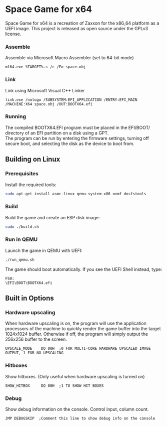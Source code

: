 # Space Game for x64
Space Game for x64 is a recreation of Zaxxon for the x86_64 platform as a UEFI image. This project is released as open source under the GPLv3 license. 

### Assemble
Assemble via Microsoft Macro Assembler (set to 64-bit mode)
```
ml64.exe %TARGET%.s /c /Fo space.obj
```
### Link
Link using Microsoft Visual C++ Linker
```
link.exe /nologo /SUBSYSTEM:EFI_APPLICATION /ENTRY:EFI_MAIN /MACHINE:X64 space.obj /OUT:BOOTX64.efi
```

### Running
The compiled BOOTX64.EFI program must be placed in the EFI/BOOT/ directory of an EFI partition on a disk using a GPT. <br>
The program can be run by entering the firmware settings, turning off secure boot, and selecting the disk as the device to boot from. 

## Building on Linux

### Prerequisites
Install the required tools:
```bash
sudo apt-get install asmc-linux qemu-system-x86 ovmf dosfstools
```

### Build
Build the game and create an ESP disk image:
```bash
sudo ./build.sh
```

### Run in QEMU
Launch the game in QEMU with UEFI:
```bash
./run_qemu.sh
```

The game should boot automatically. If you see the UEFI Shell instead, type:
```
FS0:
\EFI\BOOT\BOOTX64.efi
```

## Built in Options
### Hardware upscaling
When hardware upscaling is on, the program will use the application processors of the machine to quickly render the game buffer into the target 1024x1024 buffer. Otherwise if off, the program will simply output the 256x256 buffer to the screen. 
```
UPSCALE_MODE	DQ 00H	;0 FOR MULTI-CORE HARDWARE UPSCALED IMAGE OUTPUT, 1 FOR NO UPSCALING
```
### Hitboxes
Show hitboxes. (Only useful when hardware upscaling is turned on)
```
SHOW_HITBOX		DQ 00H	;1 TO SHOW HIT BOXES
```
### Debug
Show debug information on the console. Control input, column count. 
```
JMP DEBUGSKIP  ;Comment this line to show debug info on the console
```

